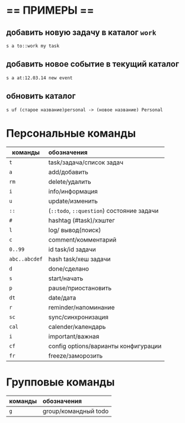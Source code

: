 # == ПРИМЕРЫ ==

## добавить новую задачу в каталог `work`
`s a to::work my task` 

## добавить новое событие в текущий каталог
`s a at:12.03.14 new event` 

## обновить каталог 
`s uf (старое название)personal -> (новое название) Personal`



# Персональные команды

|команды      | обозначения                     |
|-------------|:--------------------------------|
|`t`|task/задача/список задач                   |
|`a`|add/добавить                               |
|`rm`|delete/удалить                            |
|`i`|info/информация                            |
|`u`|update/изменить                              |
|`::`|(`::todo`, `::question`) состояние задачи |
|`#`|hashtag (#task)/хэштег                     |
|`l`|log/ вывод(поиск)                          |
|`c`|comment/комментарий                        |
|`0..99`|id task/id задачи                      |
|`abc..abcdef`|hash task/хеш задачи             |
|`d`|done/сделано                               |
|`s`|start/начать                               |
|`p`|pause/приостановить                        |
|`dt`|date/дата                                 |
|`r`|reminder/напоминание                       |
|`sc`|sync/синхронизация                        |
|`cal`|calender/календарь                       |
|`i`|important/важная                           |
|`cf`|config options/варианты конфигурации      |
|`fr`|freeze/заморозить                         |
                             




# Групповые команды

|команды      | обозначения                     |
|-------------|:--------------------------------|
|`g`|group/командный todo                       |
